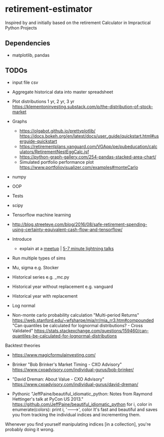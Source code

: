# retirement-estimator
Inspired by and initially based on the retirement Calculator in Impractical Python Projects

## Dependencies
   * matplotlib, pandas
   
## TODOs
* input file csv
* Aggregate historical data into master spreadsheet
* Plot distributions 1 yr, 2 yr, 3 yr https://klementoninvesting.substack.com/p/the-distribution-of-stock-market

* Graphs
  * https://olgabot.github.io/prettyplotlib/
https://docs.bokeh.org/en/latest/docs/user_guide/quickstart.html#userguide-quickstart
  * https://retirementplans.vanguard.com/VGApp/pe/pubeducation/calculators/RetirementNestEggCalc.jsf
  * https://python-graph-gallery.com/254-pandas-stacked-area-chart/
  * Simulated portfolio performance plot https://www.portfoliovisualizer.com/examples#monteCarlo
* numpy
* OOP
* Tests
* scipy
* Tensorflow machine learning
* http://blog.streeteye.com/blog/2016/08/safe-retirement-spending-using-certainty-equivalent-cash-flow-and-tensorflow/
* Introduce
  * explain at a [meetup](https://www.meetup.com/pythonsd/events/wxfkzrybcqbgc/) | [5-7 minute lightning talks](http://pysd.io/talk)  


* Run multiple types of sims
* Mu, sigma e.g. Stocker
* Historical series e.g. _mc.py
* Historical year without replacement e.g. vanguard
* Historical year with replacement 
* Log normal 
* Non-monte carlo probability calculation
"Multi-period Returns" https://web.stanford.edu/~wfsharpe/mia/rr/mia_rr3.htm#compounded
"Can quantiles be calculated for lognormal distributions? - Cross Validated" https://stats.stackexchange.com/questions/159460/can-quantiles-be-calculated-for-lognormal-distributions



Backtest theories
* https://www.magicformulainvesting.com/
* Brinker "Bob Brinker's Market Timing - CXO Advisory" https://www.cxoadvisory.com/individual-gurus/bob-brinker/
* "David Dreman: About Value - CXO Advisory" https://www.cxoadvisory.com/individual-gurus/david-dreman/

* Pythonic "JeffPaine/beautiful_idiomatic_python: Notes from Raymond Hettinger's talk at PyCon US 2013." https://github.com/JeffPaine/beautiful_idiomatic_python
for i, color in enumerate(colors):
    print i, '--->', color
It's fast and beautiful and saves you from tracking the individual indices and incrementing them.

Whenever you find yourself manipulating indices [in a collection], you're probably doing it wrong.

